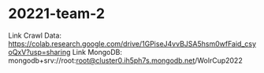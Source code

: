 ﻿# 20221-team-2
Link Crawl Data: https://colab.research.google.com/drive/1GPiseJ4vvBJSA5hsm0wfFaid_csyoQxV?usp=sharing
Link MongoDB: mongodb+srv://root:root@cluster0.ih5ph7s.mongodb.net/WolrCup2022
